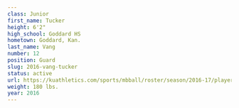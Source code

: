 ```yaml
---
class: Junior
first_name: Tucker
height: 6'2"
high_school: Goddard HS
hometown: Goddard, Kan.
last_name: Vang
number: 12
position: Guard
slug: 2016-vang-tucker
status: active
url: https://kuathletics.com/sports/mbball/roster/season/2016-17/player/tucker-vang/
weight: 180 lbs.
year: 2016
---
```

